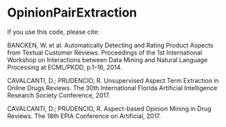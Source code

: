 # OpinionPairExtraction




If you use this code, please cite:

BANCKEN, W. et al. Automatically Detecting and Rating Product Aspects from Textual Customer Reviews. Proceedings of the 1st International Workshop on Interactions between Data Mining and Natural Language Processing at ECML/PKDD, p.1–16, 2014.

CAVALCANTI, D.; PRUDENCIO, R. Unsupervised Aspect Term Extraction in Online Drugs Reviews. The 30th International Florida Artificial Intelligence Research Society Conference, 2017.

CAVALCANTI, D.; PRUDENCIO, R. Aspect-based Opinion Mining in Drug Reviews. The 18th EPIA Conference on Artificial, 2017.

